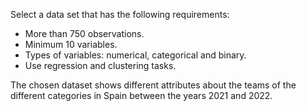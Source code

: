 Select a data set that has the following requirements:
- More than 750 observations.
- Minimum 10 variables.
- Types of variables: numerical, categorical and binary.
- Use regression and clustering tasks.

The chosen dataset shows different attributes about the teams of the different categories in Spain between the years 2021 and 2022.
